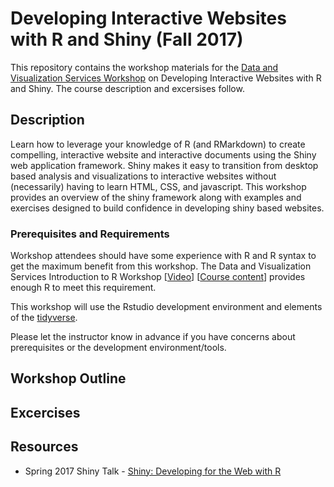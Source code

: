 # Developing Interactive Websites with R and Shiny (Fall 2017)

This repository contains the workshop materials for the [Data and Visualization Services Workshop](rfun.library.duke.edu) on Developing Interactive Websites with R and Shiny.  The course description and excersises follow.

## Description

Learn how to leverage your knowledge of R (and RMarkdown) to create compelling, interactive website and interactive documents using the Shiny web application framework.  Shiny makes it easy to transition from desktop based analysis and visualizations to interactive websites without (necessarily) having to learn HTML, CSS, and javascript.  This workshop provides an overview of the shiny framework along with examples and exercises designed to build confidence in developing shiny based websites.  

### Prerequisites and Requirements

Workshop attendees should have some experience with R and R syntax to get the maximum benefit from this workshop. The Data and Visualization Services Introduction to R Workshop [[Video](https://library.capture.duke.edu/Panopto/Pages/Viewer.aspx?id=be91b9f6-f891-4fa4-9151-560c8dc32c18)] [[Course content](http://rfun.library.duke.edu/intro2r/)] provides enough R to meet this requirement.  

This workshop will use the Rstudio development environment and elements of the [tidyverse](https://www.tidyverse.org/). 

Please let the instructor know in advance if you have concerns about prerequisites or the development environment/tools.

## Workshop Outline

## Excercises

## Resources

* Spring 2017 Shiny Talk - [Shiny: Developing for the Web with R](http://bit.ly/rfunShiny)

